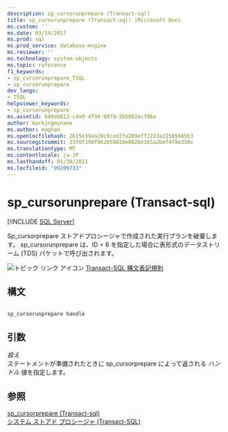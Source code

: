 ```yaml
---
description: sp_cursorunprepare (Transact-sql)
title: sp_cursorunprepare (Transact-sql) |Microsoft Docs
ms.custom: ''
ms.date: 03/14/2017
ms.prod: sql
ms.prod_service: database-engine
ms.reviewer: ''
ms.technology: system-objects
ms.topic: reference
f1_keywords:
- sp_cursorunprepare_TSQL
- sp_cursorunprepare
dev_langs:
- TSQL
helpviewer_keywords:
- sp_cursorunprepare
ms.assetid: b46d4813-c4a9-4f9d-9979-2b5082ecf06a
author: markingmyname
ms.author: maghan
ms.openlocfilehash: 2b15e39aa20c9ced1fa289eff2223a11505665b3
ms.sourcegitcommit: 33f0f190f962059826e002be165a2bef4f9e350c
ms.translationtype: MT
ms.contentlocale: ja-JP
ms.lasthandoff: 01/30/2021
ms.locfileid: "99209733"
---
```

# <a name="sp_cursorunprepare-transact-sql"></a>sp_cursorunprepare (Transact-sql)
[!INCLUDE [SQL Server](../../includes/applies-to-version/sqlserver.md)]

  Sp_cursorprepare ストアドプロシージャで作成された実行プランを破棄します。 sp_cursorunprepare は、ID = 6 を指定した場合に表形式のデータストリーム (TDS) パケットで呼び出されます。  
  
 ![トピック リンク アイコン](../../database-engine/configure-windows/media/topic-link.gif "トピック リンク アイコン") [Transact-SQL 構文表記規則](../../t-sql/language-elements/transact-sql-syntax-conventions-transact-sql.md)  
  
## <a name="syntax"></a>構文  
  
```  
  
sp_cursorunprepare handle  
```  
  
## <a name="arguments"></a>引数  
 *扱え*  
 ステートメントが準備されたときに sp_cursorprepare によって返される *ハンドル* 値を指定します。  
  
## <a name="see-also"></a>参照  
 [sp_cursorprepare &#40;Transact-sql&#41;](../../relational-databases/system-stored-procedures/sp-cursorprepare-transact-sql.md)   
 [システム ストアド プロシージャ &#40;Transact-SQL&#41;](../../relational-databases/system-stored-procedures/system-stored-procedures-transact-sql.md)  
  
  
